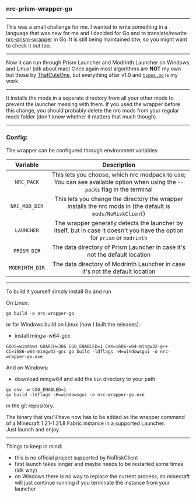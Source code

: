 ### nrc-prism-wrapper-go

---

This was a small challenge for me.
I wanted to write something in a language that was new for me and I decided for Go and to translate/rewrite [nrc-prism-wrapper](https://github.com/ThatCuteOne/nrc-prism-wrapper) in Go.
It is still being maintained btw, so you might want to check it out too.

---

Now it can run through Prism Launcher and Modrinth Launcher on Windows and Linux! (idk about mac)
Once again most algorithms are **NOT** my own but those by [ThatCuteOne](https://github.com/ThatCuteOne), but everything after v1.0 and [`types.go`](./types.go) is my work.

---

It installs the mods in a seperate directory from all your other mods to prevent the launcher messing with them.
If you used the wrapper before this change, you should probably delete the nrc mods from your regular mods folder (don't know whether it matters that much though).

---

### Config:

The wrapper can be configured through environment variables

|    Variable    |                                                        Description                                                         |
| :------------: | :------------------------------------------------------------------------------------------------------------------------: |
|   `NRC_PACK`   | This lets you choose, which nrc modpack to use; You can see available option when using the `--packs` flag in the terminal |
| `NRC_MOD_DIR`  |        This lets you change the directory the wrapper installs the nrc mods in (the default is `mods/NoRiskClient`)        |
|   `LAUNCHER`   | The wrapper generally detects the launcher by itself, but in case it doesn't you have the option for `prism` or `modrinth` |
|  `PRISM_DIR`   |                         The data directory of Prism Launcher in case it's not the default location                         |
| `MODRINTH_DIR` |                       The data directory of Modrinth Launcher in case it's not the default location                        |

---

To build it yourself simply install Go and run

On Linux:

```
go build -o nrc-wrapper-go
```

or for Windows build on Linux (how I built the releases):

- install mingw-w64-gcc

```
GOOS=windows GOARCH=386 CGO_ENABLED=1 CXX=i686-w64-mingw32-g++ CC=i686-w64-mingw32-gcc go build -ldflags -H=windowsgui -o nrc-wrapper-go.exe
```

And on Windows:

- download mingw64 and add the `bin` directory to your path

```
go env -w CGO_ENABLED=1
go build -ldflags -H=windowsgui -o nrc-wrapper-go.exe
```

in the git repository.

The binary that you'll have now has to be added as the wrapper command of a Minecraft 1.21-1.21.8 Fabric instance in a supported Launcher.<br>
Just launch and enjoy.

---

Things to keep in mind:

- this is no official project supported by NoRiskClient
- first launch takes longer and maybe needs to be restarted some times (idk why)
- on Windows there is no way to replace the current process, so minecraft will just continue running if you terminate the instance from your launcher
